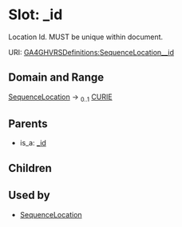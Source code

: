 
# Slot: _id


Location Id. MUST be unique within document.

URI: [GA4GHVRSDefinitions:SequenceLocation__id](GA4GHVRSDefinitionsSequenceLocation__id)


## Domain and Range

[SequenceLocation](SequenceLocation.md) &#8594;  <sub>0..1</sub> [CURIE](CURIE.md)

## Parents

 *  is_a: [_id](_id.md)

## Children


## Used by

 * [SequenceLocation](SequenceLocation.md)
